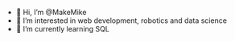 - 👋 Hi, I’m @MakeMike
- 👀 I’m interested in web development, robotics and data science
- 🌱 I’m currently learning SQL

<!---
MakeMike/MakeMike is a ✨ special ✨ repository because its `README.md` (this file) appears on your GitHub profile.
You can click the Preview link to take a look at your changes.
--->
